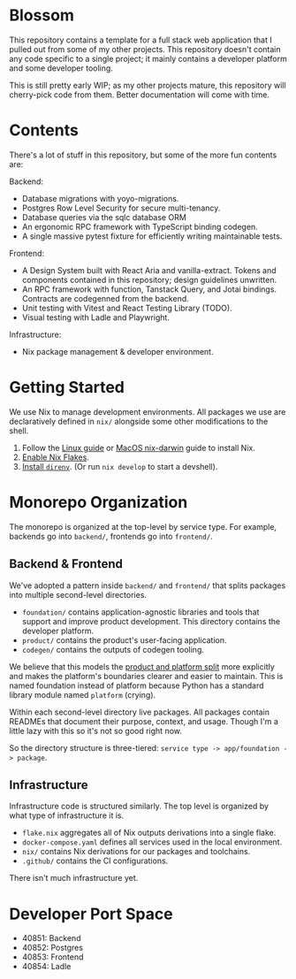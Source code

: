 # Blossom

This repository contains a template for a full stack web application that I
pulled out from some of my other projects. This repository doesn't contain any
code specific to a single project; it mainly contains a developer platform and
some developer tooling.

This is still pretty early WIP; as my other projects mature, this repository
will cherry-pick code from them. Better documentation will come with time.

# Contents

There's a lot of stuff in this repository, but some of the more fun contents
are:

Backend:

- Database migrations with yoyo-migrations.
- Postgres Row Level Security for secure multi-tenancy.
- Database queries via the sqlc database ORM
- An ergonomic RPC framework with TypeScript binding codegen.
- A single massive pytest fixture for efficiently writing maintainable tests.

Frontend:

- A Design System built with React Aria and vanilla-extract. Tokens and
  components contained in this repository; design guidelines unwritten.
- An RPC framework with function, Tanstack Query, and Jotai bindings. Contracts
  are codegenned from the backend.
- Unit testing with Vitest and React Testing Library (TODO).
- Visual testing with Ladle and Playwright.

Infrastructure:

- Nix package management & developer environment.

# Getting Started

We use Nix to manage development environments. All packages we use are
declaratively defined in `nix/` alongside some other modifications to the
shell.

1. Follow the [Linux guide](https://nixos.wiki/wiki/Nix_Installation_Guide)
   or [MacOS nix-darwin](https://github.com/LnL7/nix-darwin) guide to install
   Nix.
2. [Enable Nix Flakes](https://nixos.wiki/wiki/Flakes#Enable_flakes).
3. [Install `direnv`](https://nixos.wiki/wiki/Development_environment_with_nix-shell#direnv).
   (Or run `nix develop` to start a devshell).

# Monorepo Organization

The monorepo is organized at the top-level by service type. For example,
backends go into `backend/`, frontends go into `frontend/`.

## Backend & Frontend

We've adopted a pattern inside `backend/` and `frontend/` that splits packages
into multiple second-level directories.

- `foundation/` contains application-agnostic libraries and tools that support
  and improve product development. This directory contains the developer
  platform.
- `product/` contains the product's user-facing application.
- `codegen/` contains the outputs of codegen tooling.

We believe that this models the [product and platform split](https://newsletter.pragmaticengineer.com/p/the-platform-and-program-split-at)
more explicitly and makes the platform's boundaries clearer and easier to
maintain. This is named foundation instead of platform because Python has a
standard library module named `platform` (crying).

Within each second-level directory live packages. All packages contain READMEs
that document their purpose, context, and usage. Though I'm a little lazy with
this so it's not so good right now.

So the directory structure is three-tiered: `service type -> app/foundation -> package`.

## Infrastructure

Infrastructure code is structured similarly. The top level is organized by
what type of infrastructure it is.

- `flake.nix` aggregates all of Nix outputs derivations into a single flake.
- `docker-compose.yaml` defines all services used in the local environment.
- `nix/` contains Nix derivations for our packages and toolchains.
- `.github/` contains the CI configurations.

There isn't much infrastructure yet.

# Developer Port Space

- 40851: Backend
- 40852: Postgres
- 40853: Frontend
- 40854: Ladle
